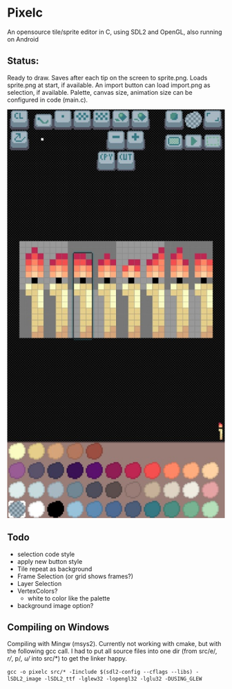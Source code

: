# Pixelc
An opensource tile/sprite editor in C, using SDL2 and OpenGL, also running on Android

## Status:
Ready to draw.
Saves after each tip on the screen to sprite.png.
Loads sprite.png at start, if available.
An import button can load import.png as selection, if available.
Palette, canvas size, animation size can be configured in code (main.c).

![example_image](example.jpg)

## Todo
- selection code style
- apply new button style
- Tile repeat as background
- Frame Selection (or grid shows frames?)
- Layer Selection
- VertexColors?
  - white to color like the palette
- background image option?


## Compiling on Windows
Compiling with Mingw (msys2).
Currently not working with cmake, but with the following gcc call.
I had to put all source files into one dir (from src/e/*, r/*, p/*, u/* into src/*) to get the linker happy.
```
gcc -o pixelc src/* -Iinclude $(sdl2-config --cflags --libs) -lSDL2_image -lSDL2_ttf -lglew32 -lopengl32 -lglu32 -DUSING_GLEW
```
